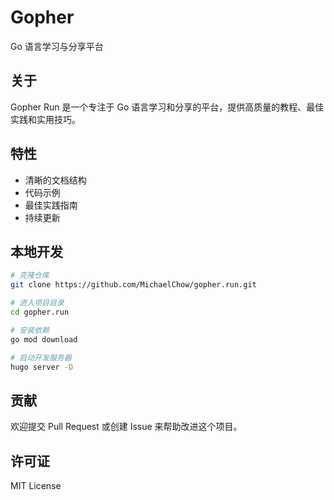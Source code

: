 # Gopher

Go 语言学习与分享平台

## 关于

Gopher Run 是一个专注于 Go 语言学习和分享的平台，提供高质量的教程、最佳实践和实用技巧。

## 特性

- 清晰的文档结构
- 代码示例
- 最佳实践指南
- 持续更新

## 本地开发

```bash
# 克隆仓库
git clone https://github.com/MichaelChow/gopher.run.git

# 进入项目目录
cd gopher.run

# 安装依赖
go mod download

# 启动开发服务器
hugo server -D
```

## 贡献

欢迎提交 Pull Request 或创建 Issue 来帮助改进这个项目。

## 许可证

MIT License
